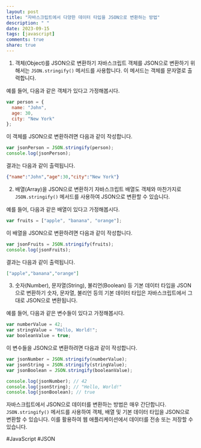 ```yaml
---
layout: post
title: "자바스크립트에서 다양한 데이터 타입을 JSON으로 변환하는 방법"
description: " "
date: 2023-09-15
tags: [javascript]
comments: true
share: true
---
```


1. 객체(Object)를 JSON으로 변환하기
자바스크립트 객체를 JSON으로 변환하기 위해서는 `JSON.stringify()` 메서드를 사용합니다. 이 메서드는 객체를 문자열로 출력합니다.

예를 들어, 다음과 같은 객체가 있다고 가정해봅시다.

```javascript
var person = {
  name: "John",
  age: 30,
  city: "New York"
};
```

이 객체를 JSON으로 변환하려면 다음과 같이 작성합니다.

```javascript
var jsonPerson = JSON.stringify(person);
console.log(jsonPerson);
```

결과는 다음과 같이 출력됩니다.

```json
{"name":"John","age":30,"city":"New York"}
```

2. 배열(Array)을 JSON으로 변환하기
자바스크립트 배열도 객체와 마찬가지로 `JSON.stringify()` 메서드를 사용하여 JSON으로 변환할 수 있습니다.

예를 들어, 다음과 같은 배열이 있다고 가정해봅시다.

```javascript
var fruits = ["apple", "banana", "orange"];
```

이 배열을 JSON으로 변환하려면 다음과 같이 작성합니다.

```javascript
var jsonFruits = JSON.stringify(fruits);
console.log(jsonFruits);
```

결과는 다음과 같이 출력됩니다.

```json
["apple","banana","orange"]
```

3. 숫자(Number), 문자열(String), 불리언(Boolean) 등 기본 데이터 타입을 JSON으로 변환하기
숫자, 문자열, 불리언 등의 기본 데이터 타입은 자바스크립트에서 그대로 JSON으로 변환됩니다.

예를 들어, 다음과 같은 변수들이 있다고 가정해봅시다.

```javascript
var numberValue = 42;
var stringValue = "Hello, World!";
var booleanValue = true;
```

이 변수들을 JSON으로 변환하려면 다음과 같이 작성합니다.

```javascript
var jsonNumber = JSON.stringify(numberValue);
var jsonString = JSON.stringify(stringValue);
var jsonBoolean = JSON.stringify(booleanValue);

console.log(jsonNumber); // 42
console.log(jsonString); // "Hello, World!"
console.log(jsonBoolean); // true
```

자바스크립트에서 JSON으로 데이터를 변환하는 방법은 매우 간단합니다. `JSON.stringify()` 메서드를 사용하여 객체, 배열 및 기본 데이터 타입을 JSON으로 변환할 수 있습니다. 이를 활용하여 웹 애플리케이션에서 데이터를 전송 또는 저장할 수 있습니다.

#JavaScript #JSON